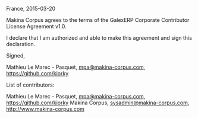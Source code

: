 France, 2015-03-20

Makina Corpus agrees to the terms of the GalexERP Corporate Contributor License
Agreement v1.0.

I declare that I am authorized and able to make this agreement and sign this
declaration.

Signed,

Mathieu Le Marec - Pasquet, mpa@makina-corpus.com, https://github.com/kiorky

List of contributors:

Mathieu Le Marec - Pasquet, mpa@makina-corpus.com, https://github.com/kiorky
Makina Corpus, sysadmin@makina-corpus.com, http://www.makina-corpus.com
